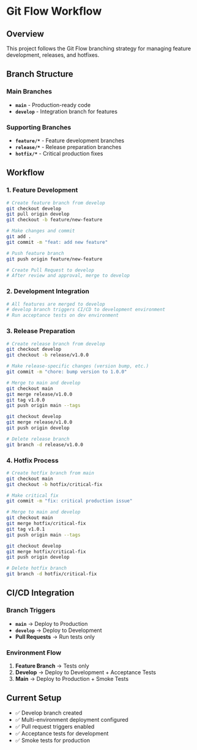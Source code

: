 # Git Flow Workflow

## Overview
This project follows the Git Flow branching strategy for managing feature development, releases, and hotfixes.

## Branch Structure

### Main Branches
- **`main`** - Production-ready code
- **`develop`** - Integration branch for features

### Supporting Branches
- **`feature/*`** - Feature development branches
- **`release/*`** - Release preparation branches
- **`hotfix/*`** - Critical production fixes

## Workflow

### 1. Feature Development
```bash
# Create feature branch from develop
git checkout develop
git pull origin develop
git checkout -b feature/new-feature

# Make changes and commit
git add .
git commit -m "feat: add new feature"

# Push feature branch
git push origin feature/new-feature

# Create Pull Request to develop
# After review and approval, merge to develop
```

### 2. Development Integration
```bash
# All features are merged to develop
# develop branch triggers CI/CD to development environment
# Run acceptance tests on dev environment
```

### 3. Release Preparation
```bash
# Create release branch from develop
git checkout develop
git checkout -b release/v1.0.0

# Make release-specific changes (version bump, etc.)
git commit -m "chore: bump version to 1.0.0"

# Merge to main and develop
git checkout main
git merge release/v1.0.0
git tag v1.0.0
git push origin main --tags

git checkout develop
git merge release/v1.0.0
git push origin develop

# Delete release branch
git branch -d release/v1.0.0
```

### 4. Hotfix Process
```bash
# Create hotfix branch from main
git checkout main
git checkout -b hotfix/critical-fix

# Make critical fix
git commit -m "fix: critical production issue"

# Merge to main and develop
git checkout main
git merge hotfix/critical-fix
git tag v1.0.1
git push origin main --tags

git checkout develop
git merge hotfix/critical-fix
git push origin develop

# Delete hotfix branch
git branch -d hotfix/critical-fix
```

## CI/CD Integration

### Branch Triggers
- **`main`** → Deploy to Production
- **`develop`** → Deploy to Development
- **Pull Requests** → Run tests only

### Environment Flow
1. **Feature Branch** → Tests only
2. **Develop** → Deploy to Development + Acceptance Tests
3. **Main** → Deploy to Production + Smoke Tests

## Current Setup
- ✅ Develop branch created
- ✅ Multi-environment deployment configured
- ✅ Pull request triggers enabled
- ✅ Acceptance tests for development
- ✅ Smoke tests for production 
